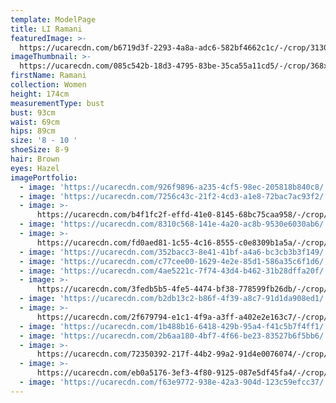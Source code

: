 ```yaml
---
template: ModelPage
title: LI Ramani
featuredImage: >-
  https://ucarecdn.com/b6719d3f-2293-4a8a-adc6-582bf4662c1c/-/crop/3130x1405/0,409/-/preview/
imageThumbnail: >-
  https://ucarecdn.com/085c542b-18d3-4795-83be-35ca55a11cd5/-/crop/368x557/59,0/-/preview/
firstName: Ramani
collection: Women
height: 174cm
measurementType: bust
bust: 93cm
waist: 69cm
hips: 89cm
size: '8 - 10 '
shoeSize: 8-9
hair: Brown
eyes: Hazel
imagePortfolio:
  - image: 'https://ucarecdn.com/926f9896-a235-4cf5-98ec-205818b840c8/'
  - image: 'https://ucarecdn.com/7256c43c-21f2-4cd3-a1e8-72bac7ac93f2/'
  - image: >-
      https://ucarecdn.com/b4f1fc2f-effd-41e0-8145-68bc75caa958/-/crop/533x738/0,166/-/preview/
  - image: 'https://ucarecdn.com/8310c568-141e-4a20-ac8b-9530e6030ab6/'
  - image: >-
      https://ucarecdn.com/fd0aed81-1c55-4c16-8555-c0e8309b1a5a/-/crop/1632x2280/0,169/-/preview/
  - image: 'https://ucarecdn.com/352bacc3-8e41-41bf-a4a6-bc3cb3b3f149/'
  - image: 'https://ucarecdn.com/c77cee00-1629-4e2e-85d1-586a35c6f1d6/'
  - image: 'https://ucarecdn.com/4ae5221c-7f74-43d4-b462-31b28dffa20f/'
  - image: >-
      https://ucarecdn.com/3fedb5b5-4fe5-4474-bf38-778599fb26db/-/crop/1240x1727/0,133/-/preview/
  - image: 'https://ucarecdn.com/b2db13c2-b86f-4f39-a8c7-91d1da908ed1/'
  - image: >-
      https://ucarecdn.com/2f679794-e1c1-4f9a-a3ff-a402e2e163c7/-/crop/1006x1580/138,207/-/preview/
  - image: 'https://ucarecdn.com/1b488b16-6418-429b-95a4-f41c5b7f4ff1/'
  - image: 'https://ucarecdn.com/2b6aa180-4bf7-4f66-be23-83527b6f5bb6/'
  - image: >-
      https://ucarecdn.com/72350392-217f-44b2-99a2-91d4e0076074/-/crop/1502x1939/225,951/-/preview/
  - image: >-
      https://ucarecdn.com/eb0a5176-3ef3-4f80-9125-087e5df45fa4/-/crop/533x782/0,166/-/preview/
  - image: 'https://ucarecdn.com/f63e9772-938e-42a3-904d-123c59efcc37/'
---
```


